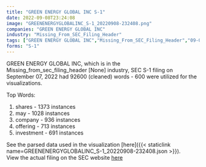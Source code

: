```yaml
---
title: "GREEN ENERGY GLOBAL INC S-1"
date: 2022-09-08T23:24:08
image: "GREENENERGYGLOBALINC_S-1_20220908-232408.png"
companies: "GREEN ENERGY GLOBAL INC"
industry: "Missing_From_SEC_Filing_Header"
tags: ["GREEN ENERGY GLOBAL INC","Missing_From_SEC_Filing_Header","09-07-2022","S-1"]
forms: "S-1"
---
```

GREEN ENERGY GLOBAL INC, which is in the Missing_from_sec_filing_header [None] industry, SEC S-1 filing on September 07, 2022 had 92600 (cleaned) words - 600 were utilized for the visualizations.

Top Words:
1. shares - 1373 instances
2. may - 1028 instances
3. company - 936 instances
4. offering - 713 instances
5. investment - 691 instances


See the parsed data used in the visualization [here]({{< staticlink name=GREENENERGYGLOBALINC_S-1_20220908-232408.json >}}).  
View the actual filing on the SEC website [here](https://www.sec.gov/Archives/edgar/data/1928481/0001928481-22-000004.txt)
